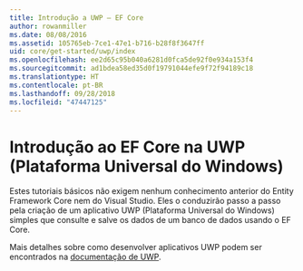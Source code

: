 ```yaml
---
title: Introdução a UWP – EF Core
author: rowanmiller
ms.date: 08/08/2016
ms.assetid: 105765eb-7ce1-47e1-b716-b28f8f3647ff
uid: core/get-started/uwp/index
ms.openlocfilehash: ee2d65c95b040a6281d0fca5de92f0e934a153f4
ms.sourcegitcommit: ad1bdea58ed35d0f19791044efe9f72f94189c18
ms.translationtype: HT
ms.contentlocale: pt-BR
ms.lasthandoff: 09/28/2018
ms.locfileid: "47447125"
---
```

# <a name="getting-started-with-ef-core-on-universal-windows-platform-uwp"></a>Introdução ao EF Core na UWP (Plataforma Universal do Windows)

Estes tutoriais básicos não exigem nenhum conhecimento anterior do Entity Framework Core nem do Visual Studio. Eles o conduzirão passo a passo pela criação de um aplicativo UWP (Plataforma Universal do Windows) simples que consulte e salve os dados de um banco de dados usando o EF Core.

Mais detalhes sobre como desenvolver aplicativos UWP podem ser encontrados na [documentação de UWP](https://docs.microsoft.com/windows/uwp/develop/).
